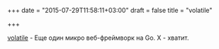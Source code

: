 +++
date = "2015-07-29T11:58:11+03:00"
draft = false
title = "volatile"

+++

<p><a href="http://volatile.whitedevops.com/">volatile</a>&nbsp;- Еще один микро веб-фреймворк на Go. Х - хватит.</p>

